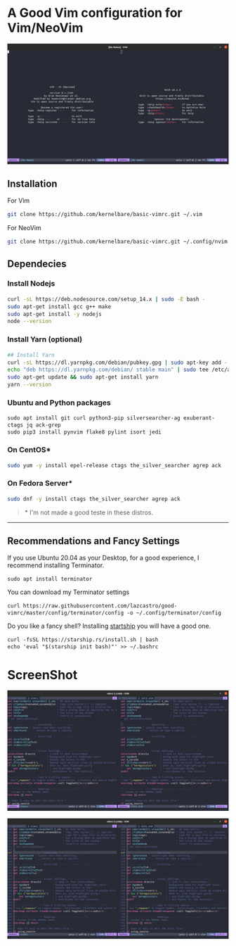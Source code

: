 # A Good Vim configuration for Vim/NeoVim

![](https://github.com/kernelbare/good-vimrc/blob/master/img/2021-03-14_01-20.png)

## Installation

For Vim

```bash
git clone https://github.com/kernelbare/basic-vimrc.git ~/.vim
```

For NeoVim

```bash
git clone https://github.com/kernelbare/basic-vimrc.git ~/.config/nvim
```

## Dependecies

### Install Nodejs

```bash
curl -sL https://deb.nodesource.com/setup_14.x | sudo -E bash -
sudo apt-get install gcc g++ make
sudo apt-get install -y nodejs
node --version
```

### Install Yarn (optional)

```bash
## Install Yarn
curl -sL https://dl.yarnpkg.com/debian/pubkey.gpg | sudo apt-key add -
echo "deb https://dl.yarnpkg.com/debian/ stable main" | sudo tee /etc/apt/sources.list.d/yarn.list
sudo apt-get update && sudo apt-get install yarn
yarn --version
```

### Ubuntu and Python packages

```shell
sudo apt install git curl python3-pip silversearcher-ag exuberant-ctags jq ack-grep 
sudo pip3 install pynvim flake8 pylint isort jedi
```
### On CentOS\*
```bash
sudo yum -y install epel-release ctags the_silver_searcher agrep ack
```
### On Fedora Server\*
```bash
sudo dnf -y install ctags the_silver_searcher agrep ack
```

> \* I'm not made a good teste in these distros. 

---

## Recommendations and Fancy Settings

If you use Ubuntu 20.04 as your Desktop, for a good experience, I recommend installing Terminator.
```shell
sudo apt install terminator
```

You can download my Terminator settings

```shell
curl https://raw.githubusercontent.com/lazcastro/good-vimrc/master/config/terminator/config -o ~/.config/terminator/config
```

Do you like a fancy shell? Installing [startship](https://starship.rs/) you will have a good one.   
```shell
curl -fsSL https://starship.rs/install.sh | bash
echo 'eval "$(starship init bash)"' >> ~/.bashrc
```

# ScreenShot

![](https://github.com/kernelbare/good-vimrc/blob/master/img/2021-03-14_01-24.png)

![](https://github.com/kernelbare/good-vimrc/blob/master/img/2021-03-14_01-23.png)
